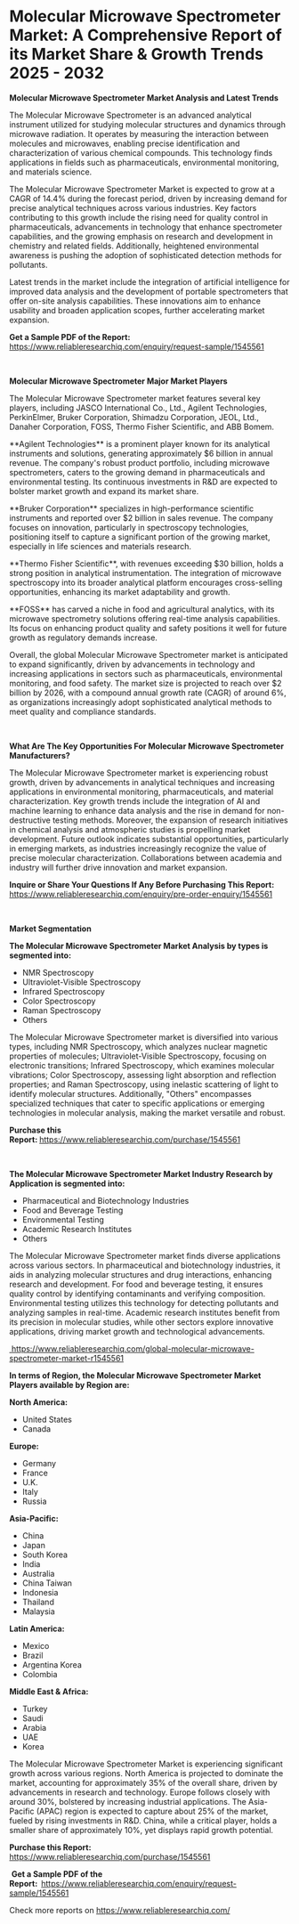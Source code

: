 <p><h1>Molecular Microwave Spectrometer Market: A Comprehensive Report of its Market Share & Growth Trends 2025 - 2032</h1></p><p><strong>Molecular Microwave Spectrometer Market Analysis and Latest Trends</strong></p>
<p><p>The Molecular Microwave Spectrometer is an advanced analytical instrument utilized for studying molecular structures and dynamics through microwave radiation. It operates by measuring the interaction between molecules and microwaves, enabling precise identification and characterization of various chemical compounds. This technology finds applications in fields such as pharmaceuticals, environmental monitoring, and materials science.</p><p>The Molecular Microwave Spectrometer Market is expected to grow at a CAGR of 14.4% during the forecast period, driven by increasing demand for precise analytical techniques across various industries. Key factors contributing to this growth include the rising need for quality control in pharmaceuticals, advancements in technology that enhance spectrometer capabilities, and the growing emphasis on research and development in chemistry and related fields. Additionally, heightened environmental awareness is pushing the adoption of sophisticated detection methods for pollutants. </p><p>Latest trends in the market include the integration of artificial intelligence for improved data analysis and the development of portable spectrometers that offer on-site analysis capabilities. These innovations aim to enhance usability and broaden application scopes, further accelerating market expansion.</p></p>
<p><strong>Get a Sample PDF of the Report:&nbsp;</strong> <a href="https://www.reliableresearchiq.com/enquiry/request-sample/1545561?utm_campaign=2730&utm_medium=2&utm_source=Github&utm_content=ia&utm_term=11042025&utm_id=molecular-microwave-spectrometer">https://www.reliableresearchiq.com/enquiry/request-sample/1545561</a></p>
<p>&nbsp;</p>
<p><strong>Molecular Microwave Spectrometer Major Market Players</strong></p>
<p><p>The Molecular Microwave Spectrometer market features several key players, including JASCO International Co., Ltd., Agilent Technologies, PerkinElmer, Bruker Corporation, Shimadzu Corporation, JEOL, Ltd., Danaher Corporation, FOSS, Thermo Fisher Scientific, and ABB Bomem. </p><p>**Agilent Technologies** is a prominent player known for its analytical instruments and solutions, generating approximately $6 billion in annual revenue. The company's robust product portfolio, including microwave spectrometers, caters to the growing demand in pharmaceuticals and environmental testing. Its continuous investments in R&D are expected to bolster market growth and expand its market share.</p><p>**Bruker Corporation** specializes in high-performance scientific instruments and reported over $2 billion in sales revenue. The company focuses on innovation, particularly in spectroscopy technologies, positioning itself to capture a significant portion of the growing market, especially in life sciences and materials research.</p><p>**Thermo Fisher Scientific**, with revenues exceeding $30 billion, holds a strong position in analytical instrumentation. The integration of microwave spectroscopy into its broader analytical platform encourages cross-selling opportunities, enhancing its market adaptability and growth.</p><p>**FOSS** has carved a niche in food and agricultural analytics, with its microwave spectrometry solutions offering real-time analysis capabilities. Its focus on enhancing product quality and safety positions it well for future growth as regulatory demands increase.</p><p>Overall, the global Molecular Microwave Spectrometer market is anticipated to expand significantly, driven by advancements in technology and increasing applications in sectors such as pharmaceuticals, environmental monitoring, and food safety. The market size is projected to reach over $2 billion by 2026, with a compound annual growth rate (CAGR) of around 6%, as organizations increasingly adopt sophisticated analytical methods to meet quality and compliance standards.</p></p>
<p>&nbsp;</p>
<p><strong>What Are The Key Opportunities For Molecular Microwave Spectrometer Manufacturers?</strong></p>
<p><p>The Molecular Microwave Spectrometer market is experiencing robust growth, driven by advancements in analytical techniques and increasing applications in environmental monitoring, pharmaceuticals, and material characterization. Key growth trends include the integration of AI and machine learning to enhance data analysis and the rise in demand for non-destructive testing methods. Moreover, the expansion of research initiatives in chemical analysis and atmospheric studies is propelling market development. Future outlook indicates substantial opportunities, particularly in emerging markets, as industries increasingly recognize the value of precise molecular characterization. Collaborations between academia and industry will further drive innovation and market expansion.</p></p>
<p><strong>Inquire or Share Your Questions If Any Before Purchasing This Report:</strong> <a href="https://www.reliableresearchiq.com/enquiry/pre-order-enquiry/1545561?utm_campaign=2730&utm_medium=2&utm_source=Github&utm_content=ia&utm_term=11042025&utm_id=molecular-microwave-spectrometer">https://www.reliableresearchiq.com/enquiry/pre-order-enquiry/1545561</a></p>
<p>&nbsp;</p>
<p><strong>Market Segmentation</strong></p>
<p><strong>The Molecular Microwave Spectrometer Market Analysis by types is segmented into:</strong></p>
<p><ul><li>NMR Spectroscopy</li><li>Ultraviolet-Visible Spectroscopy</li><li>Infrared Spectroscopy</li><li>Color Spectroscopy</li><li>Raman Spectroscopy</li><li>Others</li></ul></p>
<p><p>The Molecular Microwave Spectrometer market is diversified into various types, including NMR Spectroscopy, which analyzes nuclear magnetic properties of molecules; Ultraviolet-Visible Spectroscopy, focusing on electronic transitions; Infrared Spectroscopy, which examines molecular vibrations; Color Spectroscopy, assessing light absorption and reflection properties; and Raman Spectroscopy, using inelastic scattering of light to identify molecular structures. Additionally, "Others" encompasses specialized techniques that cater to specific applications or emerging technologies in molecular analysis, making the market versatile and robust.</p></p>
<p><strong>Purchase this Report:&nbsp;</strong><a href="https://www.reliableresearchiq.com/purchase/1545561?utm_campaign=2730&utm_medium=2&utm_source=Github&utm_content=ia&utm_term=11042025&utm_id=molecular-microwave-spectrometer">https://www.reliableresearchiq.com/purchase/1545561</a></p>
<p>&nbsp;</p>
<p><strong>The Molecular Microwave Spectrometer Market Industry Research by Application is segmented into:</strong></p>
<p><ul><li>Pharmaceutical and Biotechnology Industries</li><li>Food and Beverage Testing</li><li>Environmental Testing</li><li>Academic Research Institutes</li><li>Others</li></ul></p>
<p><p>The Molecular Microwave Spectrometer market finds diverse applications across various sectors. In pharmaceutical and biotechnology industries, it aids in analyzing molecular structures and drug interactions, enhancing research and development. For food and beverage testing, it ensures quality control by identifying contaminants and verifying composition. Environmental testing utilizes this technology for detecting pollutants and analyzing samples in real-time. Academic research institutes benefit from its precision in molecular studies, while other sectors explore innovative applications, driving market growth and technological advancements.</p></p>
<p><a href="https://www.reliableresearchiq.com/global-molecular-microwave-spectrometer-market-r1545561?utm_campaign=2730&utm_medium=2&utm_source=Github&utm_content=ia&utm_term=11042025&utm_id=molecular-microwave-spectrometer">&nbsp;https://www.reliableresearchiq.com/global-molecular-microwave-spectrometer-market-r1545561</a></p>
<p><strong>In terms of Region, the Molecular Microwave Spectrometer Market Players available by Region are:</strong></p>
<p>
    <p> <strong> North America: </strong>
        <ul>
            <li>United States</li>
            <li>Canada</li>
        </ul>
        </p> 
    <p> <strong> Europe: </strong>
        <ul>
            <li>Germany</li>
            <li>France</li>
            <li>U.K.</li>
            <li>Italy</li>
            <li>Russia</li>
        </ul>
        </p> 
    <p> <strong> Asia-Pacific: </strong>
        <ul>
            <li>China</li>
            <li>Japan</li>
            <li>South Korea</li>
            <li>India</li>
            <li>Australia</li>
            <li>China Taiwan</li>
            <li>Indonesia</li>
            <li>Thailand</li>
            <li>Malaysia</li>
        </ul>
        </p> 
    <p> <strong> Latin America: </strong>
        <ul>
            <li>Mexico</li>
            <li>Brazil</li>
            <li>Argentina Korea</li>
            <li>Colombia</li>
        </ul>
        </p> 
    <p> <strong> Middle East & Africa: </strong>
        <ul>
            <li>Turkey</li>
            <li>Saudi</li>
            <li>Arabia</li>
            <li>UAE</li>
            <li>Korea</li>
        </ul>
    </p>
    </p>
<p><p>The Molecular Microwave Spectrometer Market is experiencing significant growth across various regions. North America is projected to dominate the market, accounting for approximately 35% of the overall share, driven by advancements in research and technology. Europe follows closely with around 30%, bolstered by increasing industrial applications. The Asia-Pacific (APAC) region is expected to capture about 25% of the market, fueled by rising investments in R&D. China, while a critical player, holds a smaller share of approximately 10%, yet displays rapid growth potential.</p></p>
<p><strong>Purchase this Report: </strong><a href="https://www.reliableresearchiq.com/purchase/1545561?utm_campaign=2730&utm_medium=2&utm_source=Github&utm_content=ia&utm_term=11042025&utm_id=molecular-microwave-spectrometer">https://www.reliableresearchiq.com/purchase/1545561</a></p>
<p>&nbsp;<strong>Get a Sample PDF of the Report:&nbsp;&nbsp;</strong><a href="https://www.reliableresearchiq.com/enquiry/request-sample/1545561?utm_campaign=2730&utm_medium=2&utm_source=Github&utm_content=ia&utm_term=11042025&utm_id=molecular-microwave-spectrometer">https://www.reliableresearchiq.com/enquiry/request-sample/1545561</a></p>
<p><strong></strong></p>
<p>Check more reports on <a href="https://www.reliableresearchiq.com/?utm_campaign=2730&utm_medium=2&utm_source=Github&utm_content=ia&utm_term=11042025&utm_id=molecular-microwave-spectrometer">https://www.reliableresearchiq.com/</a></p>